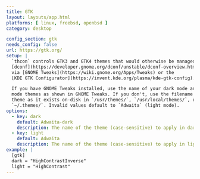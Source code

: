 ```yaml
---
title: GTK
layout: layouts/app.html
platforms: [ linux, freebsd, openbsd ]
category: desktop

config_section: gtk
needs_config: false
url: https://gtk.org/
setup: |
  `thcon` controls GTK3 and GTK4 themes that would otherwise be managed by
  [dconf](https://developer.gnome.org/dconf/unstable/dconf-overview.html)
  via [GNOME Tweaks](https://wiki.gnome.org/Apps/Tweaks) or the
  [KDE GTK Configurator](https://invent.kde.org/plasma/kde-gtk-config).

  If you have GNOME Tweaks installed, use the name of your dark mode and light
  mode themes as shown in GNOME Tweaks. If you don't, use the filename for that
  theme as it exists on-disk in `/usr/themes/`, `/usr/local/themes/`, or
  `~/.themes/`. Invalid values default to `Adwaita` (light mode).
options:
  - key: dark
    default: Adwaita-dark
    description: The name of the theme (case-sensitive) to apply in dark mode
  - key: light
    default: Adwaita
    description: The name of the theme (case-sensitive) to apply in light mode
example: |
  [gtk]
  dark = "HighContrastInverse"
  light = "HighContrast"
---
```

